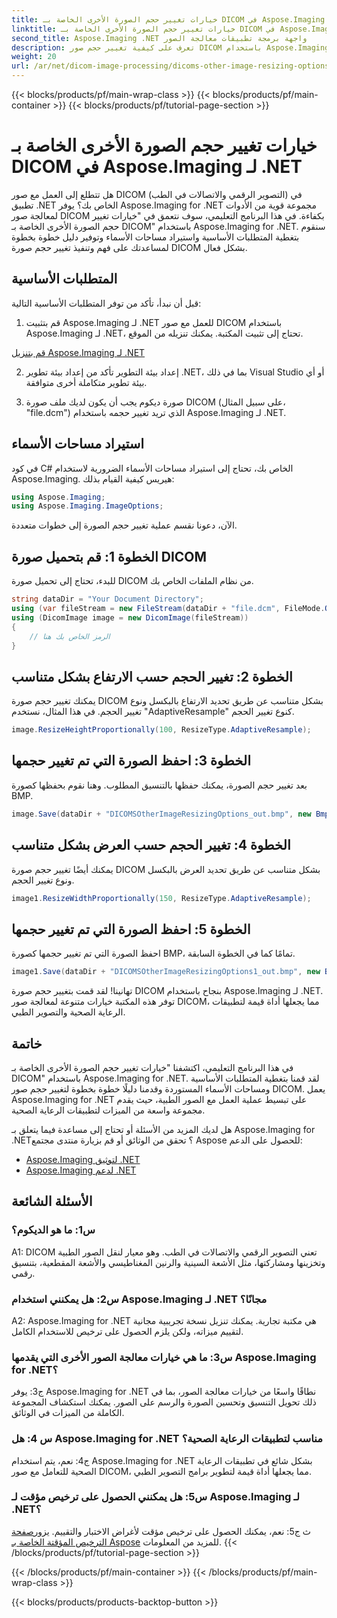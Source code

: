 ```yaml
---
title: خيارات تغيير حجم الصورة الأخرى الخاصة بـ DICOM في Aspose.Imaging لـ .NET
linktitle: خيارات تغيير حجم الصورة الأخرى الخاصة بـ DICOM في Aspose.Imaging لـ .NET
second_title: Aspose.Imaging .NET واجهة برمجة تطبيقات معالجة الصور
description: تعرف على كيفية تغيير حجم صور DICOM باستخدام Aspose.Imaging لـ .NET. دليل خطوة بخطوة لمعالجة الصور الطبية بكفاءة.
weight: 20
url: /ar/net/dicom-image-processing/dicoms-other-image-resizing-options/
---
```


{{< blocks/products/pf/main-wrap-class >}}
{{< blocks/products/pf/main-container >}}
{{< blocks/products/pf/tutorial-page-section >}}

# خيارات تغيير حجم الصورة الأخرى الخاصة بـ DICOM في Aspose.Imaging لـ .NET

هل تتطلع إلى العمل مع صور DICOM (التصوير الرقمي والاتصالات في الطب) في تطبيق .NET الخاص بك؟ يوفر Aspose.Imaging for .NET مجموعة قوية من الأدوات لمعالجة صور DICOM بكفاءة. في هذا البرنامج التعليمي، سوف نتعمق في "خيارات تغيير حجم الصورة الأخرى الخاصة بـ DICOM" باستخدام Aspose.Imaging for .NET. سنقوم بتغطية المتطلبات الأساسية واستيراد مساحات الأسماء وتوفير دليل خطوة بخطوة لمساعدتك على فهم وتنفيذ تغيير حجم صورة DICOM بشكل فعال.

## المتطلبات الأساسية

قبل أن نبدأ، تأكد من توفر المتطلبات الأساسية التالية:

1. قم بتثبيت Aspose.Imaging لـ .NET
للعمل مع صور DICOM باستخدام Aspose.Imaging لـ .NET، تحتاج إلى تثبيت المكتبة. يمكنك تنزيله من الموقع.

[قم بتنزيل Aspose.Imaging لـ .NET](https://releases.aspose.com/imaging/net/)

2. إعداد بيئة التطوير
تأكد من إعداد بيئة تطوير .NET، بما في ذلك Visual Studio أو أي بيئة تطوير متكاملة أخرى متوافقة.

3. صورة ديكوم
يجب أن يكون لديك ملف صورة DICOM (على سبيل المثال، "file.dcm") الذي تريد تغيير حجمه باستخدام Aspose.Imaging لـ .NET.

## استيراد مساحات الأسماء

في كود C# الخاص بك، تحتاج إلى استيراد مساحات الأسماء الضرورية لاستخدام Aspose.Imaging. هيريس كيفية القيام بذلك:

```csharp
using Aspose.Imaging;
using Aspose.Imaging.ImageOptions;
```

الآن، دعونا نقسم عملية تغيير حجم الصورة إلى خطوات متعددة.

## الخطوة 1: قم بتحميل صورة DICOM
للبدء، تحتاج إلى تحميل صورة DICOM من نظام الملفات الخاص بك.

```csharp
string dataDir = "Your Document Directory";
using (var fileStream = new FileStream(dataDir + "file.dcm", FileMode.Open, FileAccess.Read))
using (DicomImage image = new DicomImage(fileStream))
{
    // الرمز الخاص بك هنا
}
```

## الخطوة 2: تغيير الحجم حسب الارتفاع بشكل متناسب
يمكنك تغيير حجم صورة DICOM بشكل متناسب عن طريق تحديد الارتفاع بالبكسل ونوع تغيير الحجم. في هذا المثال، نستخدم "AdaptiveResample" كنوع تغيير الحجم.

```csharp
image.ResizeHeightProportionally(100, ResizeType.AdaptiveResample);
```

## الخطوة 3: احفظ الصورة التي تم تغيير حجمها
بعد تغيير حجم الصورة، يمكنك حفظها بالتنسيق المطلوب. وهنا نقوم بحفظها كصورة BMP.

```csharp
image.Save(dataDir + "DICOMSOtherImageResizingOptions_out.bmp", new BmpOptions());
```

## الخطوة 4: تغيير الحجم حسب العرض بشكل متناسب
يمكنك أيضًا تغيير حجم صورة DICOM بشكل متناسب عن طريق تحديد العرض بالبكسل ونوع تغيير الحجم.

```csharp
image1.ResizeWidthProportionally(150, ResizeType.AdaptiveResample);
```

## الخطوة 5: احفظ الصورة التي تم تغيير حجمها
احفظ الصورة التي تم تغيير حجمها كصورة BMP، تمامًا كما في الخطوة السابقة.

```csharp
image1.Save(dataDir + "DICOMSOtherImageResizingOptions1_out.bmp", new BmpOptions());
```

تهانينا! لقد قمت بتغيير حجم صورة DICOM بنجاح باستخدام Aspose.Imaging لـ .NET. توفر هذه المكتبة خيارات متنوعة لمعالجة صور DICOM، مما يجعلها أداة قيمة لتطبيقات الرعاية الصحية والتصوير الطبي.

## خاتمة

في هذا البرنامج التعليمي، اكتشفنا "خيارات تغيير حجم الصورة الأخرى الخاصة بـ DICOM" باستخدام Aspose.Imaging for .NET. لقد قمنا بتغطية المتطلبات الأساسية ومساحات الأسماء المستوردة وقدمنا دليلًا خطوة بخطوة لتغيير حجم صور DICOM. يعمل Aspose.Imaging for .NET على تبسيط عملية العمل مع الصور الطبية، حيث يقدم مجموعة واسعة من الميزات لتطبيقات الرعاية الصحية.

هل لديك المزيد من الأسئلة أو تحتاج إلى مساعدة فيما يتعلق بـ Aspose.Imaging for .NET؟ تحقق من الوثائق أو قم بزيارة منتدى مجتمع Aspose للحصول على الدعم:

- [Aspose.Imaging لتوثيق .NET](https://reference.aspose.com/imaging/net/)
- [Aspose.Imaging لدعم .NET](https://forum.aspose.com/)

## الأسئلة الشائعة

### س1: ما هو الديكوم؟

A1: DICOM تعني التصوير الرقمي والاتصالات في الطب. وهو معيار لنقل الصور الطبية وتخزينها ومشاركتها، مثل الأشعة السينية والرنين المغناطيسي والأشعة المقطعية، بتنسيق رقمي.

### س2: هل يمكنني استخدام Aspose.Imaging لـ .NET مجانًا؟

A2: Aspose.Imaging for .NET هي مكتبة تجارية. يمكنك تنزيل نسخة تجريبية مجانية لتقييم ميزاته، ولكن يلزم الحصول على ترخيص للاستخدام الكامل.

### س3: ما هي خيارات معالجة الصور الأخرى التي يقدمها Aspose.Imaging for .NET؟

ج3: يوفر Aspose.Imaging for .NET نطاقًا واسعًا من خيارات معالجة الصور، بما في ذلك تحويل التنسيق وتحسين الصورة والرسم على الصور. يمكنك استكشاف المجموعة الكاملة من الميزات في الوثائق.

### س 4: هل Aspose.Imaging for .NET مناسب لتطبيقات الرعاية الصحية؟

ج4: نعم، يتم استخدام Aspose.Imaging for .NET بشكل شائع في تطبيقات الرعاية الصحية للتعامل مع صور DICOM، مما يجعلها أداة قيمة لتطوير برامج التصوير الطبي.

### س5: هل يمكنني الحصول على ترخيص مؤقت لـ Aspose.Imaging لـ .NET؟
ث
 ج5: نعم، يمكنك الحصول على ترخيص مؤقت لأغراض الاختبار والتقييم. يزور[صفحة الترخيص المؤقتة الخاصة بـ Aspose](https://purchase.aspose.com/temporary-license/) للمزيد من المعلومات.
{{< /blocks/products/pf/tutorial-page-section >}}

{{< /blocks/products/pf/main-container >}}
{{< /blocks/products/pf/main-wrap-class >}}

{{< blocks/products/products-backtop-button >}}

